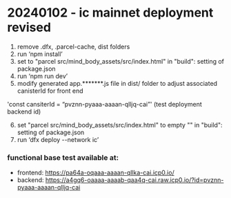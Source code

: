 # 20240102 - ic mainnet deployment revised

1. remove .dfx, .parcel-cache, dist folders
2. run ‘npm install’
3. set to "parcel src/mind_body_assets/src/index.html" in "build": setting of package.json
4. run ‘npm run dev’
5. modify generated app.*******.js file in dist/ folder to adjust associated canisterId for front end

'const cansiterId = “pvznn-pyaaa-aaaan-qlljq-cai”' (test deployment backend id)

6. set "parcel src/mind_body_assets/src/index.html" to empty "" in "build": setting of package.json
7. run ‘dfx deploy --network ic’

### functional base test available at:
* frontend: https://pa64a-oqaaa-aaaan-qllka-cai.icp0.io/
* backend: https://a4gq6-oaaaa-aaaab-qaa4q-cai.raw.icp0.io/?id=pvznn-pyaaa-aaaan-qlljq-cai